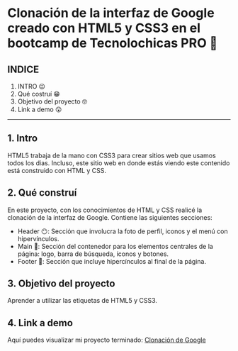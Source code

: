 # Clonación de la interfaz de Google creado con HTML5 y CSS3 en el bootcamp de Tecnolochicas PRO 🤯

## INDICE

1. INTRO 😉
2. Qué costruí 😁
3. Objetivo del proyecto 🤓
4. Link a demo 😲

****

## 1. Intro
HTML5 trabaja de la mano con CSS3 para crear sitios web que usamos todos los dias. Incluso, este sitio web en donde estás viendo este contenido está construido con HTML y CSS.

## 2. Qué construí
En este proyecto, con los conocimientos de HTML y CSS realicé la clonación de la interfaz de Google.
Contiene las siguientes secciones:

* Header 😶: Sección que involucra la foto de perfil, iconos y el menú con hipervínculos.
* Main 🦴: Sección del contenedor para los elementos centrales de la página: logo, barra de búsqueda, íconos y botones.
* Footer 🦶: Sección que incluye hipercínculos al final de la página.

## 3. Objetivo del proyecto
Aprender a utilizar las etiquetas de HTML5 y CSS3.

## 4. Link a demo
Aquí puedes visualizar mi proyecto terminado: [Clonación de Google](#)

